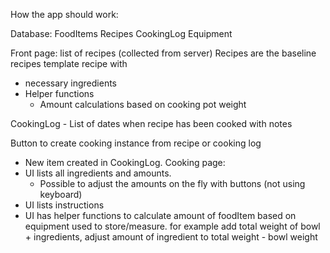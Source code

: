 

How the app should work:

Database:
FoodItems
Recipes
CookingLog
Equipment

Front page: list of recipes (collected from server)
Recipes are the baseline recipes template recipe with
- necessary ingredients
- Helper functions
  - Amount calculations based on cooking pot weight

CookingLog - List of dates when recipe has been cooked with notes 

Button to create cooking instance from recipe or cooking log
- New item created in CookingLog.
Cooking page:
- UI lists all ingredients and amounts.
  - Possible to adjust the amounts on the fly with buttons (not using keyboard)
- UI lists instructions
- UI has helper functions to calculate amount of foodItem based on equipment used to store/measure. for example add total weight of bowl + ingredients, adjust amount of ingredient to total weight - bowl weight

